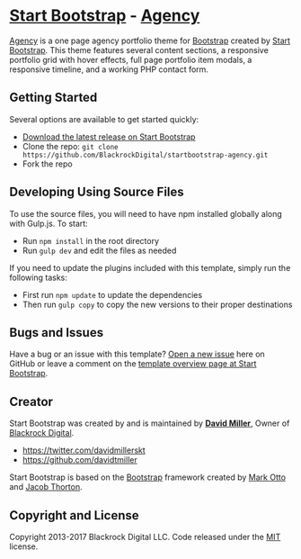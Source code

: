 # [Start Bootstrap](http://startbootstrap.com/) - [Agency](http://startbootstrap.com/template-overviews/agency/)

[Agency](http://startbootstrap.com/template-overviews/agency/) is a one page agency portfolio theme
for [Bootstrap](http://getbootstrap.com/) created by [Start Bootstrap](http://startbootstrap.com/). This theme features
several content sections, a responsive portfolio grid with hover effects, full page portfolio item modals, a responsive
timeline, and a working PHP contact form.

## Getting Started

Several options are available to get started quickly:

* [Download the latest release on Start Bootstrap](http://startbootstrap.com/template-overviews/agency/)
* Clone the repo: `git clone https://github.com/BlackrockDigital/startbootstrap-agency.git`
* Fork the repo

## Developing Using Source Files

To use the source files, you will need to have npm installed globally along with Gulp.js. To start:

* Run `npm install` in the root directory
* Run `gulp dev` and edit the files as needed

If you need to update the plugins included with this template, simply run the following tasks:

* First run `npm update` to update the dependencies
* Then run `gulp copy` to copy the new versions to their proper destinations

## Bugs and Issues

Have a bug or an issue with this
template? [Open a new issue](https://github.com/BlackrockDigital/startbootstrap-agency/issues) here on GitHub or leave a
comment on the [template overview page at Start Bootstrap](http://startbootstrap.com/template-overviews/agency/).

## Creator

Start Bootstrap was created by and is maintained by **[David Miller](http://davidmiller.io/)**, Owner
of [Blackrock Digital](http://blackrockdigital.io/).

* https://twitter.com/davidmillerskt
* https://github.com/davidtmiller

Start Bootstrap is based on the [Bootstrap](http://getbootstrap.com/) framework created
by [Mark Otto](https://twitter.com/mdo) and [Jacob Thorton](https://twitter.com/fat).

## Copyright and License

Copyright 2013-2017 Blackrock Digital LLC. Code released under
the [MIT](https://github.com/BlackrockDigital/startbootstrap-agency/blob/gh-pages/LICENSE) license.
